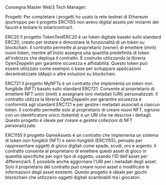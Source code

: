 Consegna Master Web3 Tech Manager:

Progetti:
Per completare i progetti ho usato la rete testnet di Ethereum (purtroppo per il progetto ERC1155 non avevo digital assets per inviarmi dei faucet e testare lo smartcontract.

ERC20
Il progetto TokenTestERC20 è un token digitale basato sullo standard ERC20, creato per testare e dimostrare le funzionalità di un token su blockchain. Il contratto permette al proprietario (owner) di emettere (mint) nuovi token, mentre all'inizio assegna una quantità predefinita di token all'indirizzo che deploya il contratto. È costruito utilizzando la libreria OpenZeppelin per garantire sicurezza e affidabilità. Questo token può essere utilizzato come esempio o base per sviluppare applicazioni decentralizzate (dApp) o altre soluzioni su blockchain.

ERC721
Il progetto MyNFTs è un contratto che implementa un token non fungibile (NFT) basato sullo standard ERC721. Consente al proprietario di emettere NFT unici (mint) e assegnare loro metadati (URI) personalizzati. Il contratto utilizza la libreria OpenZeppelin per garantire sicurezza e conformità agli standard ERC721 e per gestire i metadati associati a ciascun token. Il contratto permette solo al proprietario di creare nuovi NFT, ognuno con un identificatore unico (tokenId) e un URI che ne descrive i dettagli. Questo progetto è ideale per creare e gestire collezioni di NFT personalizzate.

ERC1155
Il progetto GameAssets è un contratto che implementa un sistema di token non fungibili (NFT) e semi-fungibili (ERC1155), pensato per rappresentare oggetti di gioco digitali come spade, scudi, oro e argento. Il contratto consente al proprietario di emettere questi asset di gioco in quantità specifiche per ogni tipo di oggetto, usando l'ID dell'asset per differenziarli. È possibile anche aggiornare l'URI per i metadati degli asset. Solo il proprietario del contratto può creare nuovi asset o modificare le informazioni degli asset esistenti. Questo progetto è ideale per giochi blockchain che utilizzano oggetti digitali scambiabili tra i giocatori.






